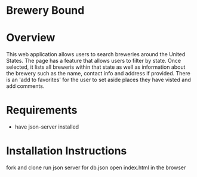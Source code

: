 # Brewery Bound

# Overview
This web application allows users to search breweries around the United States. The page has a feature that allows users to filter by state. Once selected, it lists all breweris within that state as well as information about the brewery such as the name, contact info and address if provided. There is an 'add to favorites' for the user to set aside places they have visted and add comments. 

# Requirements
* have json-server installed

# Installation Instructions
   fork and clone
   run json server for db.json
   open index.html in the browser




